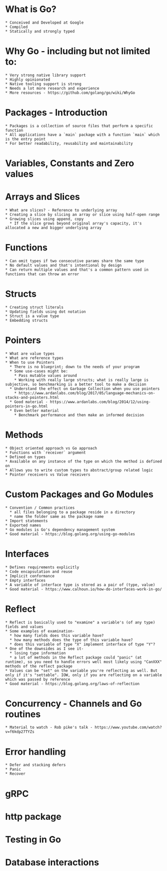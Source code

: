 # What is Go?
    * Conceived and Developed at Google
    * Compiled
    * Statically and strongly typed
# Why Go - including but not limited to:
    * Very strong native library support
    * Highly opinionated
    * Native tooling support is strong
    * Needs a lot more research and experience
    * More resources - https://github.com/golang/go/wiki/WhyGo
# Packages - Introduction
    * Packages is a collection of source files that perform a specific function
    * All applications have a `main` package with a function `main` which is the entry point
    * For better readability, reusability and maintainability
# Variables, Constants and Zero values
# Arrays and Slices
    * What are slices? - Reference to underlying array
    * Creating a slice by slicing an array or slice using half-open range
    * Growing slices using append, copy
      * If the slice grows beyond original array's capacity, it's allocated a new and bigger underlying array
# Functions
    * Can omit types if two consecutive params share the same type
    * No default values and that's intentional by design
    * Can return multiple values and that's a common pattern used in functions that can throw an error
# Structs
    * Creating struct literals
    * Updating fields using dot notation
    * Struct is a value type
    * Embedding structs
# Pointers
    * What are value types
    * What are reference types
    * When to use Pointers
      * There is no blueprint; down to the needs of your program
      * Some use-cases might be:
        * Pass mutable values around
        * Working with really large structs; what is really large is subjective, so benchmarking is a better tool to make a decision
      * Understand the effect on Garbage Collection when you use pointers
        * https://www.ardanlabs.com/blog/2017/05/language-mechanics-on-stacks-and-pointers.html
      * Good material - https://www.ardanlabs.com/blog/2014/12/using-pointers-in-go.html
      * Even better material
        * Benchmark performance and then make an informed decision
# Methods
    * Object oriented approach vs Go approach
    * Functions with `receiver` argument
    * Defined on types
    * Available on any instance of the type on which the method is defined on
    * Allows you to write custom types to abstract/group related logic
    * Pointer receivers vs Value receivers
# Custom Packages and Go Modules
    * Convention / Common practices
      * all files belonging to a package reside in a directory
      * name the folder same as the package name
    * Import statements
    * Exported names
    * Go modules is Go's dependency management system
    * Good material - https://blog.golang.org/using-go-modules
# Interfaces
    * Defines requirements explicitly
    * Code encapsulation and reuse
    * Implicit conformance
    * Empty interfaces
    * A variable of interface type is stored as a pair of (type, value)
    * Good material - https://www.calhoun.io/how-do-interfaces-work-in-go/
# Reflect
    * Reflect is basically used to "examine" a variable's (of any type) fields and values
    * Some examples of examination-
      * how many fields does this variable have?
      * how many methods does the type of this variable have?
      * does this variable of type "X" implement interface of type "Y"?
    * One of the downsides as I see it-
      * losing type information
      * a lot of methods in the Reflect package could "panic" (at runtime), so you need to handle errors well most likely using "CanXXX" methods of the reflect package
    * Values can be "set" on the variable you're reflecting as well. But only if it's "settable". IOW, only if you are reflecting on a variable which was passed by reference
    * Good material - https://blog.golang.org/laws-of-reflection
# Concurrency - Channels and Go routines
    * Material to watch - Rob pike's talk - https://www.youtube.com/watch?v=f6kdp27TYZs
# Error handling
    * Defer and stacking defers
    * Panic
    * Recover
# gRPC
# http package
# Testing in Go
# Database interactions